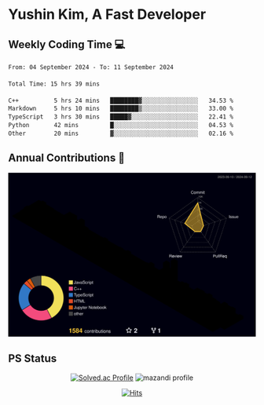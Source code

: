 # Yushin Kim, A Fast Developer

## Weekly Coding Time 💻

<!--START_SECTION:waka-->

```txt
From: 04 September 2024 - To: 11 September 2024

Total Time: 15 hrs 39 mins

C++          5 hrs 24 mins   ████████▓░░░░░░░░░░░░░░░░   34.53 %
Markdown     5 hrs 10 mins   ████████▒░░░░░░░░░░░░░░░░   33.00 %
TypeScript   3 hrs 30 mins   █████▓░░░░░░░░░░░░░░░░░░░   22.41 %
Python       42 mins         █░░░░░░░░░░░░░░░░░░░░░░░░   04.53 %
Other        20 mins         ▓░░░░░░░░░░░░░░░░░░░░░░░░   02.16 %
```

<!--END_SECTION:waka-->

## Annual Contributions 🏃

![](./profile-3d-contrib/profile-night-rainbow.svg)

## PS Status

<div align="center">

[![Solved.ac Profile](http://mazassumnida.wtf/api/v2/generate_badge?boj=kys010306)](https://solved.ac/kys010306)
![mazandi profile](http://mazandi.herokuapp.com/api?handle=kys010306&theme=dark)

</div>

<div align="center">

[![Hits](https://hits.seeyoufarm.com/api/count/incr/badge.svg?url=https%3A%2F%2Fgithub.com%2FYush1nk1m&count_bg=%23443DC8&title_bg=%23000000&icon=&icon_color=%23FFFFFF&title=hits&edge_flat=false)](https://hits.seeyoufarm.com)

</div>
